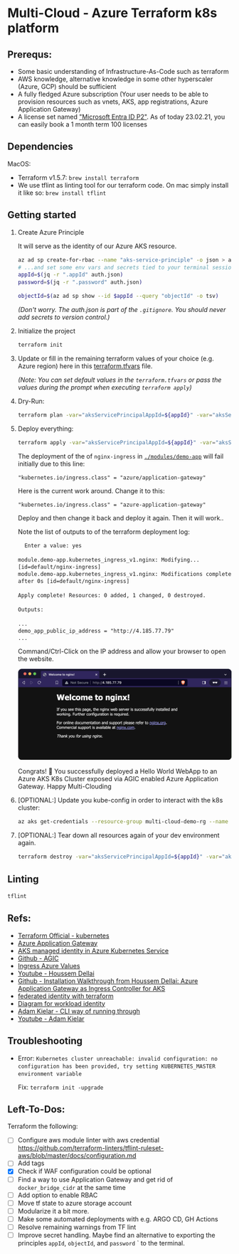 # Multi-Cloud - Azure Terraform k8s platform

## Prerequs:

- Some basic understanding of Infrastructure-As-Code such as terraform
- AWS knowledge, alternative knowledge in some other hyperscaler (Azure, GCP) should be sufficient
- A fully fledged Azure subscription (Your user needs to be able to provision resources such as vnets, AKS, app registrations, Azure Application Gateway)
- A license set named ["Microsoft Entra ID P2"](https://www.microsoft.com/en-us/security/business/microsoft-entra-pricing?market=de). As of today 23.02.21, you can easily book a 1 month term 100 licenses

## Dependencies

MacOS:
- Terraform v1.5.7: `brew install terraform`
- We use tflint as linting tool for our terraform code. On mac simply install it like so: `brew install tflint`


## Getting started

1. Create Azure Principle

   It will serve as the identity of our Azure AKS resource.
    ```sh
    az ad sp create-for-rbac --name "aks-service-principle" -o json > auth.json
    # ...and set some env vars and secrets tied to your terminal session only.
    appId=$(jq -r ".appId" auth.json)
    password=$(jq -r ".password" auth.json)
    ```

    ```sh
    objectId=$(az ad sp show --id $appId --query "objectId" -o tsv)
    ```
    _(Don't worry. The auth.json is part of the `.gitignore`. You should never add secrets to version control.)_

2. Initialize the project 
    ```sh
    terraform init
    ```

3. Update or fill in the remaining terraform values of your choice (e.g. Azure region) here in this [terraform.tfvars](./terraform.tfvars) file.

    _(Note: You can set default values in the `terraform.tfvars` or pass the values during the prompt when executing `terraform apply`)_

4. Dry-Run:
    ```sh
    terraform plan -var="aksServicePrincipalAppId=${appId}" -var="aksServicePrincipalClientSecret=${password}" -var="aksServicePrincipalObjectId"=${objectId}
    ```

5. Deploy everything:
    ```sh
    terraform apply -var="aksServicePrincipalAppId=${appId}" -var="aksServicePrincipalClientSecret=${password}" -var="aksServicePrincipalObjectId"=${objectId}
    ```

    The deployment of the of `nginx-ingress` in [`./modules/demo-app`](./modules/demo-app/) will fail initially due to this line:

      ```
      "kubernetes.io/ingress.class" = "azure/application-gateway"
      ```

      Here is the current work around. Change it to this:   

      ```
      "kubernetes.io/ingress.class" = "azure-application-gateway"
      ```
      Deploy and then change it back and deploy it again. Then it will work..


    Note the list of outputs to of the terraform deployment log:
    ```
      Enter a value: yes

    module.demo-app.kubernetes_ingress_v1.nginx: Modifying... [id=default/nginx-ingress]
    module.demo-app.kubernetes_ingress_v1.nginx: Modifications complete after 0s [id=default/nginx-ingress]

    Apply complete! Resources: 0 added, 1 changed, 0 destroyed.

    Outputs:

    ...
    demo_app_public_ip_address = "http://4.185.77.79"
    ...

    ```
    Command/Ctrl-Click on the IP address and allow your browser to open the website.

    ![](./images/browser-nginx.png)

    Congrats! 🥳 You successfully deployed a Hello World WebApp to an Azure AKS K8s Cluster exposed via AGIC enabled Azure Application Gateway. Happy Multi-Clouding


6. [OPTIONAL:] Update you kube-config in order to interact with the k8s cluster:
    ```sh
    az aks get-credentials --resource-group multi-cloud-demo-rg --name aksdev
    ```

7. [OPTIONAL:] Tear down all resources again of your dev environment again.
    ```sh
    terraform destroy -var="aksServicePrincipalAppId=${appId}" -var="aksServicePrincipalClientSecret=${password}" -var="aksServicePrincipalObjectId"=${objectId} 
    ```

## Linting

```sh
tflint
```

## Refs: 
- [Terraform Official - kubernetes](https://developer.hashicorp.com/terraform/tutorials/kubernetes/aks)
- [Azure Application Gateway](https://github.com/Azure/application-gateway-kubernetes-ingress/blob/master/docs/setup/install-new.md)
- [AKS managed identity in Azure Kubernetes Service ](https://learn.microsoft.com/en-us/azure/aks/use-managed-identity?source=recommendations)
- [Github - AGIC](https://github.com/Azure/application-gateway-kubernetes-ingress)
- [Ingress Azure Values](https://artifacthub.io/packages/helm/azure-application-gateway-kubernetes-ingress/ingress-azure?modal=values)
- [Youtube - Houssem Dellai](https://www.youtube.com/watch?v=PngRsyHyYQE)
- [Github - Installation Walkthrough from Houssem Dellai: Azure Application Gateway as Ingress Controller for AKS](https://github.com/HoussemDellai/docker-kubernetes-course/tree/main/35_app_gateway_ingress)
- [federated identity with terraform](https://registry.terraform.io/providers/hashicorp/azurerm/latest/docs/guides/aks_workload_identity)
- [Diagram for workload identity](https://azure.github.io/AKS-DevSecOps-Workshop/modules/Module1/lab-workloadidentity.html)
- [Adam Kielar - CLI way of running through](https://www.adamkielar.pl/posts/how-to-use-an-azure-ad-workload-identity-on-azure-kubernetes-service/)
- [Youtube - Adam Kielar](https://www.youtube.com/watch?v=vEqvEYEl8EM)

## Troubleshooting

- Error: `Kubernetes cluster unreachable: invalid configuration: no configuration has been provided, try setting KUBERNETES_MASTER environment variable`
  
  Fix: `terraform init -upgrade`


## Left-To-Dos:
Terraform the following:
- [ ] Configure aws module linter with aws credential  https://github.com/terraform-linters/tflint-ruleset-aws/blob/master/docs/configuration.md
- [ ] Add tags
- [x] Check if WAF configuration could be optional
- [ ] Find a way to use Application Gateway and get rid of `docker_bridge_cidr` at the same time
- [ ] Add option to enable RBAC 
- [ ] Move tf state to azure storage account
- [ ] Modularize it a bit more. 
- [ ] Make some automated deployments with e.g. ARGO CD, GH Actions
- [ ] Resolve remaining warnings from TF lint
- [ ] Improve secret handling. Maybe find an alternative to exporting the principles `appId`, `objectId`, and `password` ` to the terminal.
